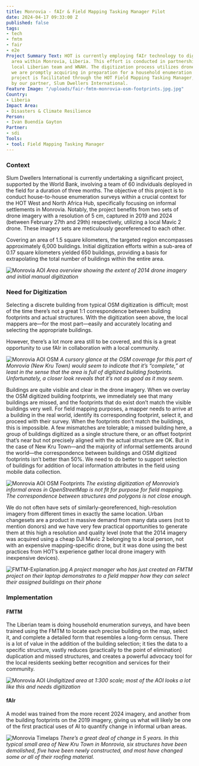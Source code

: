 ```yaml
---
title: Monrovia - fAIr & Field Mapping Tasking Manager Pilot
date: 2024-04-17 09:33:00 Z
published: false
tags:
- tech
- fmtm
- fair
- e2e
Project Summary Text: HOT is currently employing fAIr technology to digitize a specific
  area within Monrovia, Liberia. This effort is conducted in partnership with the
  local Liberian team and WNAH. The digitization process utilizes drone imagery that
  we are promptly acquiring in preparation for a household enumeration project. This
  project is facilitated through the HOT Field Mapping Tasking Manager, administered
  by our partner, Slum Dwellers International.
Feature Image: "/uploads/fair-fmtm-monrovia-osm-footprints.jpg.jpg"
Country:
- Liberia
Impact Area:
- Disasters & Climate Resilience
Person:
- Ivan Buendía Gayton
Partner:
- sdi
Tools:
- tool: Field Mapping Tasking Manager
---
```


<h3>Context</h3>

Slum Dwellers International is currently undertaking a significant project, supported by the World Bank, involving a team of 60 individuals deployed in the field for a duration of three months. The objective of this project is to conduct house-to-house enumeration surveys within a crucial context for the HOT West and North Africa Hub, specifically focusing on informal settlements in Monrovia. Notably, the project benefits from two sets of drone imagery with a resolution of 5 cm, captured in 2019 and 2024 (between February 27th and 29th) respectively, utilizing a local Mavic 2 drone. These imagery sets are meticulously georeferenced to each other.

Covering an area of 1.5 square kilometers, the targeted region encompasses approximately 6,000 buildings. Initial digitization efforts within a sub-area of 0.17 square kilometers yielded 650 buildings, providing a basis for extrapolating the total number of buildings within the entire area.

![Monrovia AOI](/uploads/fair-fmtm-monrovia-aoi.jpg)
*Area overview showing the extent of 2014 drone imagery and initial manual digitization*

<h3>Need for Digitization</h3>

Selecting a discrete building from typical OSM digitization is difficult; most of the time there’s not a great 1:1 correspondence between building footprints and actual structures. With the digitization seen above, the local mappers are—for the most part—easily and accurately locating and selecting the appropriate buildings.

However, there’s a lot more area still to be covered, and this is a great opportunity to use fAIr in collaboration with a local community.

![Monrovia AOI OSM](/uploads/fair-fmtm-monrovia-basemap.jpg.jpg)
*A cursory glance at the OSM coverage for this part of Monrovia (New Kru Town) would seem to indicate that it’s “complete,” at least in the sense that the area is full of digitized building footprints. Unfortunately, a closer look reveals that it’s not as good as it may seem.*

Buildings are quite visible and clear in the drone imagery. When we overlay the OSM digitized building footprints, we immediately see that many buildings are missed, and the footprints that do exist don’t match the visible buildings very well. For field mapping purposes, a mapper needs to arrive at a building in the real world, identify its corresponding footprint, select it, and proceed with their survey. When the footprints don’t match the buildings, this is impossible. A few mismatches are tolerable; a missed building here, a group of buildings digitized as a single structure there, or an offset footprint that’s near but not precisely aligned with the actual structure are OK. But in the case of New Kru Town―and the majority of informal settlements around the world—the correspondence between buildings and OSM digitized footprints isn’t better than 50%. We need to do better to support selection of buildings for addition of local information attributes in the field using mobile data collection. 

![Monrovia AOI OSM Footprints](/uploads/fair-fmtm-monrovia-osm-footprints.jpg.jpg)
*The existing digitization of Monrovia’s informal areas in OpenStreetMap is not fit for purpose for field mapping. The correspondence between structures and polygons is not close enough.*

We do not often have sets of similarly-georeferenced, high-resolution imagery from different times in exactly the same location. Urban changesets are a product in massive demand from many data users (not to mention donors) and we have very few practical opportunities to generate them at this high a resolution and quality level (note that the 2014 imagery was acquired using a cheap DJI Mavic 2 belonging to a local person, not with an expensive mapping-specific drone, but it was done using the best practices from HOT’s experience gather local drone imagery with inexpensive devices). 

![FMTM-Explanation.jpg](https://cdn.hotosm.org/website/FMTM-Explanation.jpg)
*A project manager who has just created an FMTM project on their laptop demonstrates to a field mapper how they can select their assigned buildings on their phone*

<h3>Implementation</3>

<h4>FMTM</h4>

The Liberian team is doing household enumeration surveys, and have been trained using the FMTM to locate each precise building on the map, select it, and complete a detailed form that resembles a long-form census. There is a lot of value in the addition of the building selection; it ties the data to a specific structure, vastly reduces (practically to the point of elimination) duplication and missed structures, and creates a powerful advocacy tool for the local residents seeking better recognition and services for their community. 

![Monrovia AOI](/uploads/fair-fmtm-monrovia-aoi-zoom.jpg.jpg)
*Undigitized area at 1:300 scale; most of the AOI looks a lot like this and needs digitization*

<h4>fAIr</h4>

A model was trained from the more recent 2024 imagery, and another from the building footprints on the 2019 imagery, giving us what will likely be one of the first practical uses of AI to quantify change in informal urban areas. 

![Monrovia Timelaps](/uploads/fair-fmtm-monrovia-timelaps.gif)
*There’s a great deal of change in 5 years. In this typical small area of New Kru Town in Monrovia, six structures have been demolished, five have been newly constructed, and most have changed some or all of their roofing material.*


